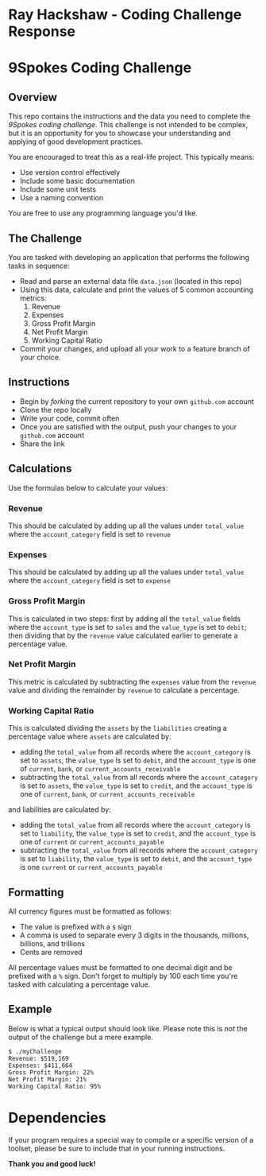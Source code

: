 # Ray Hackshaw - Coding Challenge Response

# 9Spokes Coding Challenge

## Overview

This repo contains the instructions and the data you need to complete the _9Spokes coding challenge_.  This challenge is not intended to be complex, but it is an opportunity for you to showcase your understanding and applying of good development practices.

You are encouraged to treat this as a real-life project.  This typically means:

- Use version control effectively
- Include some basic documentation
- Include some unit tests
- Use a naming convention

You are free to use any programming language you'd like.

## The Challenge

You are tasked with developing an application that performs the following tasks in sequence:

- Read and parse an external data file `data.json` (located in this repo)
- Using this data, calculate and print the values of 5 common accounting metrics:
  1. Revenue
  2. Expenses
  3. Gross Profit Margin
  4. Net Profit Margin
  5. Working Capital Ratio
- Commit your changes, and upload all your work to a feature branch of your choice.

## Instructions

- Begin by _forking_ the current repository to your own `github.com` account
- Clone the repo locally
- Write your code, commit often
- Once you are satisfied with the output, push your changes to your `github.com` account
- Share the link

## Calculations

Use the formulas below to calculate your values:

### Revenue

This should be calculated by adding up all the values under `total_value` where the `account_category` field is set to `revenue`

### Expenses

This should be calculated by adding up all the values under `total_value` where the `account_category` field is set to `expense`

### Gross Profit Margin

This is calculated in two steps: first by adding all the `total_value` fields where the `account_type` is set to `sales` and the `value_type` is set to `debit`; then dividing that by the `revenue` value calculated earlier to generate a percentage value.

### Net Profit Margin

This metric is calculated by subtracting the `expenses` value from the `revenue` value and dividing the remainder by `revenue` to calculate a percentage.

### Working Capital Ratio

This is calculated dividing the `assets` by the `liabilities` creating a percentage value where `assets` are calculated by:

- adding the `total_value` from all records where the `account_category` is set to `assets`, the `value_type` is set to `debit`, and the `account_type` is one of `current`, `bank`, or `current_accounts_receivable`
- subtracting the `total_value` from all records where the `account_category` is set to `assets`, the `value_type` is set to `credit`, and the `account_type` is one of `current`, `bank`, or `current_accounts_receivable`

and liabilities are calculated by:

- adding the `total_value` from all records where the `account_category` is set to `liability`, the `value_type` is set to `credit`, and the `account_type` is one of `current` or `current_accounts_payable`
- subtracting the `total_value` from all records where the `account_category` is set to `liability`, the `value_type` is set to `debit`, and the `account_type` is one `current` or `current_accounts_payable`

## Formatting

All currency figures must be formatted as follows:
- The value is prefixed with a `$` sign
- A comma is used to separate every 3 digits in the thousands, millions, billions, and trillions
- Cents are removed

All percentage values must be formatted to one decimal digit and be prefixed with a `%` sign.  Don't forget to multiply by 100 each time you're tasked with calculating a percentage value.

## Example

Below is what a typical output should look like.  Please note this is *not* the output of the challenge but a mere example.

```
$ ./myChallenge
Revenue: $519,169
Expenses: $411,664
Gross Profit Margin: 22%
Net Profit Margin: 21%
Working Capital Ratio: 95%
```

# Dependencies

If your program requires a special way to compile or a specific version of a toolset, please be sure to include that in your running instructions.

__Thank you and good luck!__
